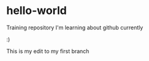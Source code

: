 # hello-world
Training repository
I'm learning about github currently

:)

This is my edit to my first branch
